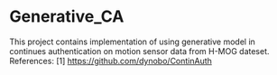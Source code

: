 # Generative_CA
This project contains implementation of using generative model in continues authentication on motion sensor data from H-MOG dateset.
References:
[1] https://github.com/dynobo/ContinAuth
